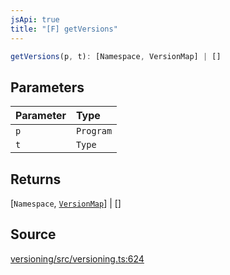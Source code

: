 ```yaml
---
jsApi: true
title: "[F] getVersions"
---
```


```ts
getVersions(p, t): [Namespace, VersionMap] | []
```

## Parameters

| Parameter | Type      |
| :-------- | :-------- |
| `p`       | `Program` |
| `t`       | `Type`    |

## Returns

[`Namespace`, [`VersionMap`](Class.VersionMap.md)] \| []

## Source

[versioning/src/versioning.ts:624](https://github.com/markcowl/cadl/blob/1a6d2b70/packages/versioning/src/versioning.ts#L624)
